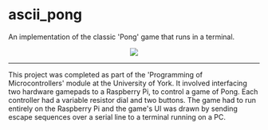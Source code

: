 # ascii_pong
An implementation of the classic 'Pong' game that runs in a terminal.

<p align="center">
   <img src="https://github.com/lbowes/ascii_pong/blob/master/gifs/gameplay.gif">
</p>

***

This project was completed as part of the 'Programming of Microcontrollers' module at the University of York. It involved interfacing two hardware gamepads to a Raspberry Pi, to control a game of Pong.
Each controller had a variable resistor dial and two buttons. The game had to run entirely on the Raspberry Pi and the game's UI was drawn by sending escape sequences over a serial line to a terminal running on a PC.
